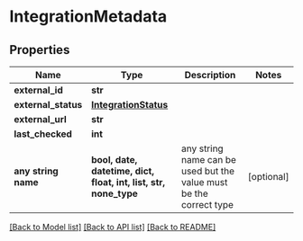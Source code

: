 # IntegrationMetadata


## Properties
Name | Type | Description | Notes
------------ | ------------- | ------------- | -------------
**external_id** | **str** |  | 
**external_status** | [**IntegrationStatus**](IntegrationStatus.md) |  | 
**external_url** | **str** |  | 
**last_checked** | **int** |  | 
**any string name** | **bool, date, datetime, dict, float, int, list, str, none_type** | any string name can be used but the value must be the correct type | [optional]

[[Back to Model list]](../README.md#documentation-for-models) [[Back to API list]](../README.md#documentation-for-api-endpoints) [[Back to README]](../README.md)


